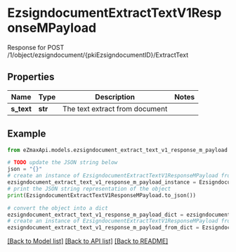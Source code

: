 # EzsigndocumentExtractTextV1ResponseMPayload

Response for POST /1/object/ezsigndocument/{pkiEzsigndocumentID}/ExtractText

## Properties

Name | Type | Description | Notes
------------ | ------------- | ------------- | -------------
**s_text** | **str** | The text extract from document | 

## Example

```python
from eZmaxApi.models.ezsigndocument_extract_text_v1_response_m_payload import EzsigndocumentExtractTextV1ResponseMPayload

# TODO update the JSON string below
json = "{}"
# create an instance of EzsigndocumentExtractTextV1ResponseMPayload from a JSON string
ezsigndocument_extract_text_v1_response_m_payload_instance = EzsigndocumentExtractTextV1ResponseMPayload.from_json(json)
# print the JSON string representation of the object
print(EzsigndocumentExtractTextV1ResponseMPayload.to_json())

# convert the object into a dict
ezsigndocument_extract_text_v1_response_m_payload_dict = ezsigndocument_extract_text_v1_response_m_payload_instance.to_dict()
# create an instance of EzsigndocumentExtractTextV1ResponseMPayload from a dict
ezsigndocument_extract_text_v1_response_m_payload_from_dict = EzsigndocumentExtractTextV1ResponseMPayload.from_dict(ezsigndocument_extract_text_v1_response_m_payload_dict)
```
[[Back to Model list]](../README.md#documentation-for-models) [[Back to API list]](../README.md#documentation-for-api-endpoints) [[Back to README]](../README.md)


